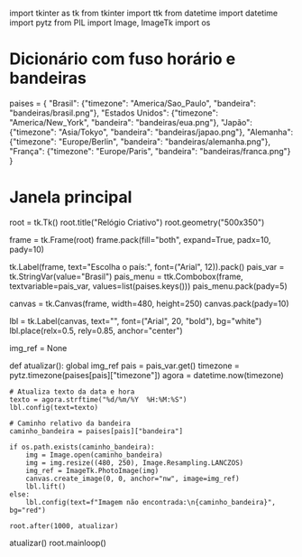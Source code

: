 import tkinter as tk
from tkinter import ttk
from datetime import datetime
import pytz
from PIL import Image, ImageTk
import os

# Dicionário com fuso horário e bandeiras
paises = {
    "Brasil": {"timezone": "America/Sao_Paulo", "bandeira": "bandeiras/brasil.png"},
    "Estados Unidos": {"timezone": "America/New_York", "bandeira": "bandeiras/eua.png"},
    "Japão": {"timezone": "Asia/Tokyo", "bandeira": "bandeiras/japao.png"},
    "Alemanha": {"timezone": "Europe/Berlin", "bandeira": "bandeiras/alemanha.png"},
    "França": {"timezone": "Europe/Paris", "bandeira": "bandeiras/franca.png"}
}

# Janela principal
root = tk.Tk()
root.title("Relógio Criativo")
root.geometry("500x350")

frame = tk.Frame(root)
frame.pack(fill="both", expand=True, padx=10, pady=10)

tk.Label(frame, text="Escolha o país:", font=("Arial", 12)).pack()
pais_var = tk.StringVar(value="Brasil")
pais_menu = ttk.Combobox(frame, textvariable=pais_var, values=list(paises.keys()))
pais_menu.pack(pady=5)

canvas = tk.Canvas(frame, width=480, height=250)
canvas.pack(pady=10)

lbl = tk.Label(canvas, text="", font=("Arial", 20, "bold"), bg="white")
lbl.place(relx=0.5, rely=0.85, anchor="center")

img_ref = None

def atualizar():
    global img_ref
    pais = pais_var.get()
    timezone = pytz.timezone(paises[pais]["timezone"])
    agora = datetime.now(timezone)

    # Atualiza texto da data e hora
    texto = agora.strftime("%d/%m/%Y  %H:%M:%S")
    lbl.config(text=texto)

    # Caminho relativo da bandeira
    caminho_bandeira = paises[pais]["bandeira"]

    if os.path.exists(caminho_bandeira):
        img = Image.open(caminho_bandeira)
        img = img.resize((480, 250), Image.Resampling.LANCZOS)
        img_ref = ImageTk.PhotoImage(img)
        canvas.create_image(0, 0, anchor="nw", image=img_ref)
        lbl.lift()
    else:
        lbl.config(text=f"Imagem não encontrada:\n{caminho_bandeira}", bg="red")

    root.after(1000, atualizar)

atualizar()
root.mainloop()
